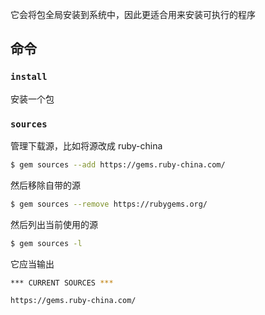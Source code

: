 
<p id="j2S6u5KTEAFY2EYnY1Md3s">

它会将包全局安装到系统中，因此更适合用来安装可执行的程序

</p>

<p id="sdvviZosYAq7gmMQrgN8nj">

## 命令

</p>

<p id="wLLdmP5gBXSxA6o1YUK5f1">

### `install`

</p>

<p id="1tAZ7zBT15o9smR9Cy6SRD">

安装一个包

</p>

<p id="b1oLdYVKsAek7WKgDn67H5">

### `sources`

</p>

<p id="2dguVigQhErQnsQHmAvNDg">

管理下载源，比如将源改成 ruby-china

</p>

<p id="aix3Q3fi7uhLgxba4fr2PY">

```Bash
$ gem sources --add https://gems.ruby-china.com/
```


</p>

<p id="sTuyGPSajaXgMwq3mzCZrD">

然后移除自带的源

</p>

<p id="pbf9kpAt8Gkgp4VMkNhf7S">

```Bash
$ gem sources --remove https://rubygems.org/
```


</p>

<p id="xwpa9qNDt4benjve2aSqkw">

然后列出当前使用的源

</p>

<p id="3BbwSu9e5juuv98H4wBhiz">

```Bash
$ gem sources -l

```


</p>

<p id="tpz3MCoPEJEFoWdW8C2BtV">

它应当输出

</p>

<p id="uazdNKhbZ4g89asHkKfqx7">

```Bash
*** CURRENT SOURCES ***

https://gems.ruby-china.com/
```


</p>

<p id="e16v3oZyhj9e9BWyVd9KWE">



</p>
